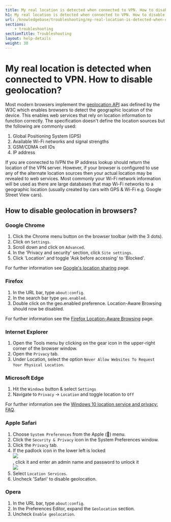 ```yaml
---
title: My real location is detected when connected to VPN. How to disable geolocation? - IVPN Help
h1: My real location is detected when connected to VPN. How to disable geolocation?
url: /knowledgebase/troubleshooting/my-real-location-is-detected-when-connected-to-vpn-how-to-disable-geolocation/
sections:
    - troubleshooting
sectionTitle: Troubleshooting
layout: help-details
weight: 30
---
```

# My real location is detected when connected to VPN. How to disable geolocation?

Most modern browsers implement the [geolocation API](http://dev.w3.org/geo/api/spec-source.html) aas defined by the W3C which enables browsers to detect the geographic location of the device. This enables web services that rely on location information to function correctly. The specification doesn't define the location sources but the following are commonly used:

1. Global Positioning System (GPS)
2. Available Wi-Fi networks and signal strengths
3. GSM/CDMA cell IDs
4. IP address

If you are connected to IVPN the IP address lookup should return the location of the VPN server. However, if your browser is configured to use any of the alternate location sources then your actual location may be revealed to web services. Most commonly your Wi-Fi network information will be used as there are large databases that map Wi-Fi networks to a geographic location (usually created by cars with GPS & Wi-Fi e.g. Google Street View cars).

## How to disable geolocation in browsers?

### Google Chrome

1. Click the Chrome menu button on the browser toolbar (with the 3 dots).
2. Click on `Settings`.
3. Scroll down and click on `Advanced`.
4. In the 'Privacy and security' section, click `Site settings`.
5. Click 'Location' and toggle 'Ask before accessing' to 'Blocked'.

For further information see [Google's location sharing](https://support.google.com/chrome/answer/142065?hl=en) page.

### Firefox

1. In the URL bar, type `about:config`.
2. In the search bar type `geo.enabled`.
3. Double click on the geo.enabled preference. Location-Aware Browsing should now be disabled.

For further information see the [Firefox Location-Aware Browsing](https://www.mozilla.org/en-US/firefox/geolocation/) page.

### Internet Explorer

1. Open the Tools menu by clicking on the gear icon in the upper-right corner of the browser window.
2. Open the `Privacy` tab.
3. Under Location, select the option `Never Allow Websites To Request Your Physical Location`.

### Microsoft Edge

1. Hit the `Windows` button & select `Settings`
2. Navigate to `Privacy` -> `Location` and toggle location to `Off`

For further information see the [Windows 10 location service and privacy: FAQ](http://windows.microsoft.com/en-us/windows-10/location-service-privacy).

### Apple Safari

1.  Choose `System Preferences` from the Apple () menu.
2.  Click the `Security & Privacy` icon in the System Preferences window.
3.  Click the `Privacy` tab.
4.  If the padlock icon in the lower left is locked  
    ![](https://support.apple.com/library/content/dam/edam/applecare/images/en_US/il/locked_icon.png)  
    , click it and enter an admin name and password to unlock it  
    ![](https://support.apple.com/library/content/dam/edam/applecare/images/en_US/il/unlocked_icon.png)
5.  Select `Location Services`.
6.  Uncheck 'Safari' to disable geolocation. 

### Opera

1. In the URL bar, type `about:config`.
2. In the Preferences Editor, expand the `Geolocation` section.
3. Uncheck `Enable geolocation`.
